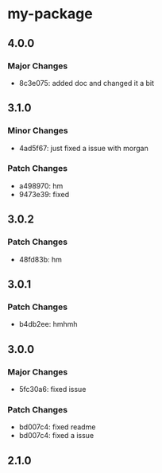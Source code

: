 # my-package

## 4.0.0

### Major Changes

- 8c3e075: added doc and changed it a bit

## 3.1.0

### Minor Changes

- 4ad5f67: just fixed a issue with morgan

### Patch Changes

- a498970: hm
- 9473e39: fixed

## 3.0.2

### Patch Changes

- 48fd83b: hm

## 3.0.1

### Patch Changes

- b4db2ee: hmhmh

## 3.0.0

### Major Changes

- 5fc30a6: fixed issue

### Patch Changes

- bd007c4: fixed readme
- bd007c4: fixed a issue

## 2.1.0
